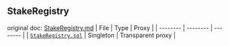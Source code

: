 ## StakeRegistry

original doc: [StakeRegistry.md](https://github.com/jaxxjj/eigenlayer-mainnet-contracts/blob/main/docs/registries/StakeRegistry.md)
| File | Type | Proxy |
| -------- | -------- | -------- |
| [`StakeRegistry.sol`](../src/StakeRegistry.sol) | Singleton | Transparent proxy |